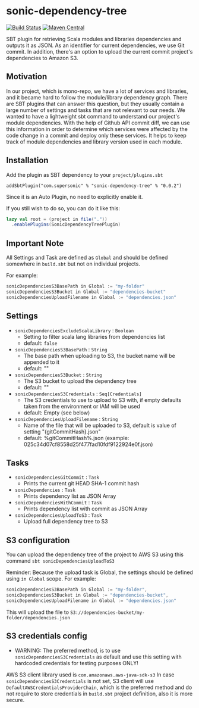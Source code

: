 # sonic-dependency-tree

[![Build Status](https://github.com/SupersonicAds/sonic-dependency-tree/actions/workflows/ci.yml/badge.svg?branch=master)](https://github.com/SupersonicAds/sonic-dependency-tree/actions?query=branch%3Amaster)
[![Maven Central](https://maven-badges.herokuapp.com/maven-central/com.supersonic/sonic-dependency-tree_2.12/badge.svg)](https://maven-badges.herokuapp.com/maven-central/com.supersonic/sonic-dependency-tree_2.12)

SBT plugin for retrieving Scala modules and libraries dependencies and outputs it as JSON. As an identifier for current dependencies, we use Git commit.
In addition, there's an option to upload the current commit project's dependencies to Amazon S3.

## Motivation
In our project, which is mono-repo, we have a lot of services and libraries, and it became hard to follow the module/library dependency graph. There are SBT plugins that can answer this question, but they usually contain a large number of settings and tasks that are not relevant to our needs.
We wanted to have a lightweight sbt command to understand our project's module dependencies.
With the help of Github API commit diff, we can use this information in order to determine which services were affected by the code change in a commit and deploy only these services.
It helps to keep track of module dependencies and library version used in each module.

## Installation
Add the plugin as SBT dependency to your `project/plugins.sbt`

```
addSbtPlugin("com.supersonic" % "sonic-dependency-tree" % "0.0.2")
```

Since it is an Auto Plugin, no need to explicitly enable it.

If you still wish to do so, you can do it like this:
``` scala
lazy val root = (project in file("."))
  .enablePlugins(SonicDependencyTreePlugin)
```

## Important Note
All Settings and Task are defined as `Global` and should be defined somewhere in `build.sbt` but not on individual projects.

For example:
```scala
sonicDependenciesS3BasePath in Global := "my-folder"
sonicDependenciesS3Bucket in Global := "dependencies-bucket"
sonicDependenciesUploadFilename in Global := "dependencies.json"
```
 
## Settings

- `sonicDependenciesExcludeScalaLibrary` : `Boolean`
    - Setting to filter scala lang libraries from dependencies list
    - default: `false`
- `sonicDependenciesS3BasePath` : `String`
    - The base path when uploading to S3, the bucket name will be appended to it
    - default: ""
- `sonicDependenciesS3Bucket` : `String` 
    - The S3 bucket to upload the dependency tree
    - default: ""
- `sonicDependenciesS3Credentials` : `Seq[Credentials]`
    - The S3 credentials to use to upload to S3 with, if empty defaults taken from the environment or IAM will be used
    - default: Empty (see below)
- `sonicDependenciesUploadFilename` : `String` 
    - Name of the file that will be uploaded to S3, default is value of setting \"{gitCommitHash}.json\"
    - default: %gitCommitHash%.json (example: 025c34d07cf8558d25f477fad10fdf9122924e0f.json)

## Tasks
- `sonicDependenciesGitCommit` : `Task` 
    - Prints the current git HEAD SHA-1 commit hash
- `sonicDependencies` : `Task` 
    - Prints dependency list as JSON Array
- `sonicDependenciesWithCommit` : `Task` 
    - Prints dependency list with commit as JSON Array
- `sonicDependenciesUploadToS3` : `Task` 
    - Upload full dependency tree to S3


## S3 configuration
You can upload the dependency tree of the project to AWS S3 using this command `sbt sonicDependenciesUploadToS3`

Reminder: Because the upload task is Global, the settings should be defined using `in Global` scope.
For example:
``` scala
sonicDependenciesS3BasePath in Global := "my-folder",
sonicDependenciesS3Bucket in Global := "dependencies-bucket",
sonicDependenciesUploadFilename in Global := "dependencies.json"
```
This will upload the file to `S3://dependencies-bucket/my-folder/dependencies.json`

## S3 credentials config

- WARNING: The preferred method, is to use `sonicDependenciesS3Credentials` as default and use this setting with hardcoded credentials for testing purposes ONLY!

AWS S3 client library used is `com.amazonaws.aws-java-sdk-s3`
In case `sonicDependenciesS3Credentials` is not set, S3 client will use  `DefaultAWSCredentialsProviderChain`, which is the preferred method and do not require to store credentials in `build.sbt` project definition, also it is more secure.
